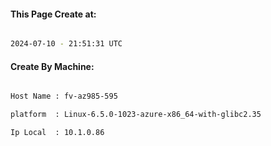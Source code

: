 
   
#### This Page Create at:

```bash

2024-07-10 - 21:51:31 UTC

```

#### Create By Machine:

```bash

Host Name : fv-az985-595

platform  : Linux-6.5.0-1023-azure-x86_64-with-glibc2.35

Ip Local  : 10.1.0.86

```

